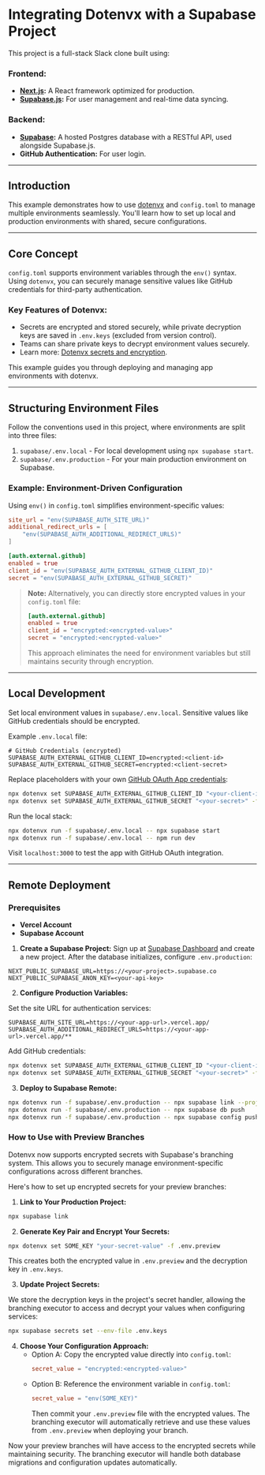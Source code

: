 # Integrating Dotenvx with a Supabase Project

This project is a full-stack Slack clone built using:

### Frontend:

- **[Next.js](https://github.com/vercel/next.js):** A React framework optimized for production.
- **[Supabase.js](https://supabase.com/docs/library/getting-started):** For user management and real-time data syncing.

### Backend:

- **[Supabase](https://supabase.com/dashboard):** A hosted Postgres database with a RESTful API, used alongside Supabase.js.
- **GitHub Authentication:** For user login.

---

## Introduction

This example demonstrates how to use [dotenvx](https://dotenvx.com/) and `config.toml` to manage multiple environments seamlessly. You'll learn how to set up local and production environments with shared, secure configurations.

---

## Core Concept

`config.toml` supports environment variables through the `env()` syntax. Using `dotenvx`, you can securely manage sensitive values like GitHub credentials for third-party authentication.

### Key Features of Dotenvx:

- Secrets are encrypted and stored securely, while private decryption keys are saved in `.env.keys` (excluded from version control).
- Teams can share private keys to decrypt environment values securely.
- Learn more: [Dotenvx secrets and encryption](https://dotenvx.com/encryption).

This example guides you through deploying and managing app environments with dotenvx.

---

## Structuring Environment Files

Follow the conventions used in this project, where environments are split into three files:

1. `supabase/.env.local` - For local development using `npx supabase start`.
2. `supabase/.env.production` - For your main production environment on Supabase.

### Example: Environment-Driven Configuration

Using `env()` in `config.toml` simplifies environment-specific values:

```toml
site_url = "env(SUPABASE_AUTH_SITE_URL)"
additional_redirect_urls = [
    "env(SUPABASE_AUTH_ADDITIONAL_REDIRECT_URLS)"
]

[auth.external.github]
enabled = true
client_id = "env(SUPABASE_AUTH_EXTERNAL_GITHUB_CLIENT_ID)"
secret = "env(SUPABASE_AUTH_EXTERNAL_GITHUB_SECRET)"
```

> **Note:** Alternatively, you can directly store encrypted values in your `config.toml` file:
>
> ```toml
> [auth.external.github]
> enabled = true
> client_id = "encrypted:<encrypted-value>"
> secret = "encrypted:<encrypted-value>"
> ```
>
> This approach eliminates the need for environment variables but still maintains security through encryption.

---

## Local Development

Set local environment values in `supabase/.env.local`. Sensitive values like GitHub credentials should be encrypted.

Example `.env.local` file:

```dotenv
# GitHub Credentials (encrypted)
SUPABASE_AUTH_EXTERNAL_GITHUB_CLIENT_ID=encrypted:<client-id>
SUPABASE_AUTH_EXTERNAL_GITHUB_SECRET=encrypted:<client-secret>
```

Replace placeholders with your own [GitHub OAuth App credentials](https://docs.github.com/en/apps/oauth-apps/building-oauth-apps/creating-an-oauth-app):

```bash
npx dotenvx set SUPABASE_AUTH_EXTERNAL_GITHUB_CLIENT_ID "<your-client-id>" -f supabase/.env.local
npx dotenvx set SUPABASE_AUTH_EXTERNAL_GITHUB_SECRET "<your-secret>" -f supabase/.env.local
```

Run the local stack:

```bash
npx dotenvx run -f supabase/.env.local -- npx supabase start
npx dotenvx run -f supabase/.env.local -- npm run dev
```

Visit `localhost:3000` to test the app with GitHub OAuth integration.

---

## Remote Deployment

### Prerequisites

- **Vercel Account**
- **Supabase Account**

1. **Create a Supabase Project:**
   Sign up at [Supabase Dashboard](https://supabase.com/dashboard) and create a new project. After the database initializes, configure `.env.production`:

```dotenv
NEXT_PUBLIC_SUPABASE_URL=https://<your-project>.supabase.co
NEXT_PUBLIC_SUPABASE_ANON_KEY=<your-api-key>
```

2. **Configure Production Variables:**

Set the site URL for authentication services:

```dotenv
SUPABASE_AUTH_SITE_URL=https://<your-app-url>.vercel.app/
SUPABASE_AUTH_ADDITIONAL_REDIRECT_URLS=https://<your-app-url>.vercel.app/**
```

Add GitHub credentials:

```bash
npx dotenvx set SUPABASE_AUTH_EXTERNAL_GITHUB_CLIENT_ID "<your-client-id>" -f supabase/.env.production
npx dotenvx set SUPABASE_AUTH_EXTERNAL_GITHUB_SECRET "<your-secret>" -f supabase/.env.production
```

3. **Deploy to Supabase Remote:**

```bash
npx dotenvx run -f supabase/.env.production -- npx supabase link --project-ref <project-ref>
npx dotenvx run -f supabase/.env.production -- npx supabase db push
npx dotenvx run -f supabase/.env.production -- npx supabase config push
```

### How to Use with Preview Branches

Dotenvx now supports encrypted secrets with Supabase's branching system. This allows you to securely manage environment-specific configurations across different branches.

Here's how to set up encrypted secrets for your preview branches:

1. **Link to Your Production Project:**

```bash
npx supabase link
```

2. **Generate Key Pair and Encrypt Your Secrets:**

```bash
npx dotenvx set SOME_KEY "your-secret-value" -f .env.preview
```

This creates both the encrypted value in `.env.preview` and the decryption key in `.env.keys`.

3. **Update Project Secrets:**

We store the decryption keys in the project's secret handler, allowing the branching executor to access and decrypt your values when configuring services:

```bash
npx supabase secrets set --env-file .env.keys
```

4. **Choose Your Configuration Approach:**
   - Option A: Copy the encrypted value directly into `config.toml`:
     ```toml
     secret_value = "encrypted:<encrypted-value>"
     ```
   - Option B: Reference the environment variable in `config.toml`:
     ```toml
     secret_value = "env(SOME_KEY)"
     ```
     Then commit your `.env.preview` file with the encrypted values. The branching executor will automatically retrieve and use these values from `.env.preview` when deploying your branch.

Now your preview branches will have access to the encrypted secrets while maintaining security. The branching executor will handle both database migrations and configuration updates automatically.
